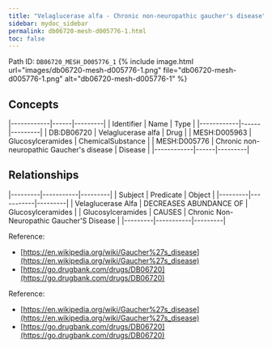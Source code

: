 ```yaml
---
title: "Velaglucerase alfa - Chronic non-neuropathic gaucher's disease"
sidebar: mydoc_sidebar
permalink: db06720-mesh-d005776-1.html
toc: false 
---
```



Path ID: `DB06720_MESH_D005776_1`
{% include image.html url="images/db06720-mesh-d005776-1.png" file="db06720-mesh-d005776-1.png" alt="db06720-mesh-d005776-1" %}

## Concepts

|------------|------|---------|
| Identifier | Name | Type    |
|------------|------|---------|
| DB:DB06720 | Velaglucerase alfa | Drug |
| MESH:D005963 | Glucosylceramides | ChemicalSubstance |
| MESH:D005776 | Chronic non-neuropathic Gaucher's disease | Disease |
|------------|------|---------|

## Relationships

|---------|-----------|---------|
| Subject | Predicate | Object  |
|---------|-----------|---------|
| Velaglucerase Alfa | DECREASES ABUNDANCE OF | Glucosylceramides |
| Glucosylceramides | CAUSES | Chronic Non-Neuropathic Gaucher'S Disease |
|---------|-----------|---------|

Reference: 
  - [https://en.wikipedia.org/wiki/Gaucher%27s_disease](https://en.wikipedia.org/wiki/Gaucher%27s_disease)
  - [https://go.drugbank.com/drugs/DB06720](https://go.drugbank.com/drugs/DB06720)

Reference: 
  - [https://en.wikipedia.org/wiki/Gaucher%27s_disease](https://en.wikipedia.org/wiki/Gaucher%27s_disease)
  - [https://go.drugbank.com/drugs/DB06720](https://go.drugbank.com/drugs/DB06720)
